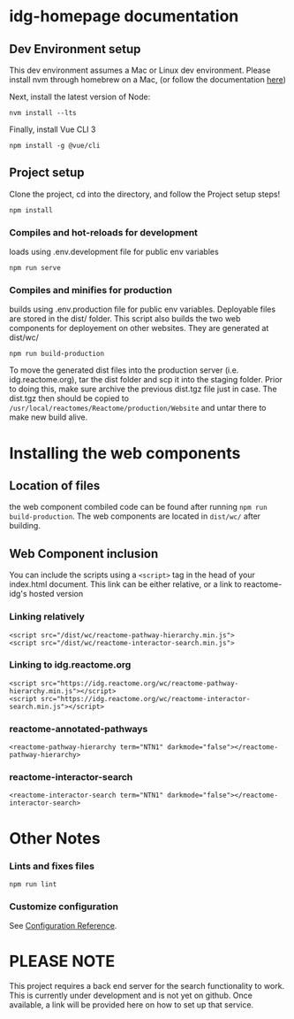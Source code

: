 # idg-homepage documentation

## Dev Environment setup
This dev environment assumes a Mac or Linux dev environment.
Please install nvm through homebrew on a Mac, (or follow the documentation [here](https://github.com/nvm-sh/nvm#installing-and-updating))

Next, install the latest version of Node:
```
nvm install --lts
```

Finally, install Vue CLI 3
```
npm install -g @vue/cli
```

## Project setup
Clone the project, cd into the directory, and follow the Project setup steps!

```
npm install
```

### Compiles and hot-reloads for development
loads using .env.development file for public env variables
```
npm run serve
```

### Compiles and minifies for production
builds using .env.production file for public env variables. Deployable files are stored in the dist/ folder. This script also builds the two web components for deployement on other websites. They are generated at dist/wc/
```
npm run build-production
```
To move the generated dist files into the production server (i.e. idg.reactome.org), tar the dist folder and scp it into the staging folder. Prior to doing this, make sure archive the previous dist.tgz file just in case. The dist.tgz then should be copied to ```/usr/local/reactomes/Reactome/production/Website``` and untar there to make new build alive.

# Installing the web components

## Location of files
the web component combiled code can be found after running `npm run build-production`. The web components are located in
`dist/wc/` after building.

## Web Component inclusion
You can include the scripts using a `<script>` tag in the head of your index.html document. This link can be either relative, or a link to reactome-idg's hosted version

### Linking relatively
```
<script src="/dist/wc/reactome-pathway-hierarchy.min.js">
<script src="/dist/wc/reactome-interactor-search.min.js">
```

### Linking to idg.reactome.org
```
<script src="https://idg.reactome.org/wc/reactome-pathway-hierarchy.min.js"></script>
<script src="https://idg.reactome.org/wc/reactome-interactor-search.min.js"></script>
```

### reactome-annotated-pathways
```
<reactome-pathway-hierarchy term="NTN1" darkmode="false"></reactome-pathway-hierarchy>
```

### reactome-interactor-search
```
<reactome-interactor-search term="NTN1" darkmode="false"></reactome-interactor-search>
```

# Other Notes

### Lints and fixes files
```
npm run lint
```

### Customize configuration
See [Configuration Reference](https://cli.vuejs.org/config/).

# PLEASE NOTE
This project requires a back end server for the search functionality to work. This is currently under development and is not yet on github. Once available, a link will be provided here on how to set up that service.